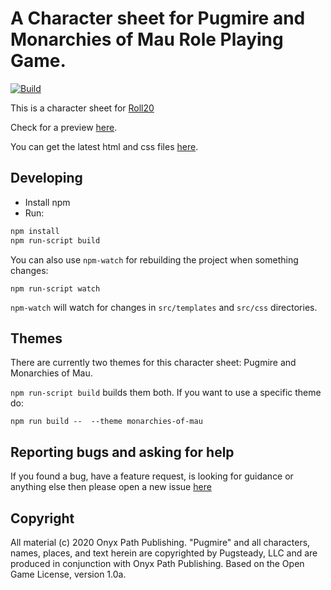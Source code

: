 # A Character sheet for Pugmire and Monarchies of Mau Role Playing Game.

[![Build](https://github.com/IuryAlves/realms-of-pugmire-character-sheet/workflows/Build/badge.svg)](https://github.com/IuryAlves/realms-of-pugmire-character-sheet/actions)

This is a character sheet for [Roll20](https://roll20.net/)

Check for a preview [here](preview.png).

You can get the latest html and css files [here](https://github.com/IuryAlves/realms-of-pugmire-character-sheet/tree/master/dist).


## Developing

* Install npm
* Run:

```sh
npm install
npm run-script build
```

You can also use `npm-watch` for rebuilding the project when something changes:

```
npm run-script watch
```

`npm-watch` will watch for changes in `src/templates` and `src/css` directories.


## Themes

There are currently two themes for this character sheet: Pugmire and Monarchies of Mau.

`npm run-script build` builds them both. If you want to use a specific theme do:

`npm run build --  --theme monarchies-of-mau`


## Reporting bugs and asking for help

If you found a bug, have a feature request, is looking for guidance or anything else then please open a new issue [here](https://github.com/IuryAlves/realms-of-pugmire-character-sheet/issues/new)


## Copyright

All material (c) 2020 Onyx Path Publishing. "Pugmire" and all characters, names, places, and text herein are copyrighted by Pugsteady, LLC and are produced in conjunction with Onyx Path Publishing. Based on the Open Game License, version 1.0a.
